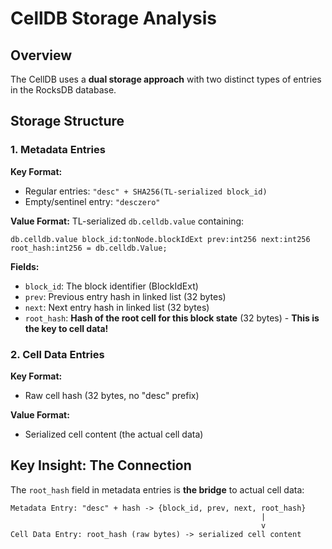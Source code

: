 # CellDB Storage Analysis

## Overview

The CellDB uses a **dual storage approach** with two distinct types of entries in the RocksDB database.

## Storage Structure

### 1. Metadata Entries

**Key Format:**
- Regular entries: `"desc" + SHA256(TL-serialized block_id)`
- Empty/sentinel entry: `"desczero"`

**Value Format:** TL-serialized `db.celldb.value` containing:
```
db.celldb.value block_id:tonNode.blockIdExt prev:int256 next:int256 root_hash:int256 = db.celldb.Value;
```

**Fields:**
- `block_id`: The block identifier (BlockIdExt)
- `prev`: Previous entry hash in linked list (32 bytes)
- `next`: Next entry hash in linked list (32 bytes)
- `root_hash`: **Hash of the root cell for this block state** (32 bytes) - **This is the key to cell data!**

### 2. Cell Data Entries

**Key Format:**
- Raw cell hash (32 bytes, no "desc" prefix)

**Value Format:**
- Serialized cell content (the actual cell data)

## Key Insight: The Connection

The `root_hash` field in metadata entries is **the bridge** to actual cell data:

```
Metadata Entry: "desc" + hash -> {block_id, prev, next, root_hash}
                                                        |
                                                        v
Cell Data Entry: root_hash (raw bytes) -> serialized cell content
```
